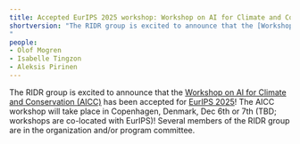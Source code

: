 ```yaml
---
title: Accepted EurIPS 2025 workshop: Workshop on AI for Climate and Conservation
shortversion: "The RIDR group is excited to announce that the [Workshop on AI for Climate and Conservation (AICC)](https://sites.google.com/g.harvard.edu/aicceurips) has been accepted for [EurIPS 2025](https://eurips.cc/workshops/)! The AICC workshop will take place in Copenhagen, Denmark, Dec 6th or 7th (TBD; workshops are co-located with EurIPS)! Several members of the RIDR group are in the organization and/or program committee.
"
people:
- Olof Mogren
- Isabelle Tingzon
- Aleksis Pirinen
---
```


The RIDR group is excited to announce that the [Workshop on AI for Climate and Conservation (AICC)](https://sites.google.com/g.harvard.edu/aicceurips) has been accepted for [EurIPS 2025](https://eurips.cc/workshops/)! The AICC workshop will take place in Copenhagen, Denmark, Dec 6th
or 7th (TBD; workshops are co-located with EurIPS)! Several members of the RIDR group are in the organization and/or program committee.
